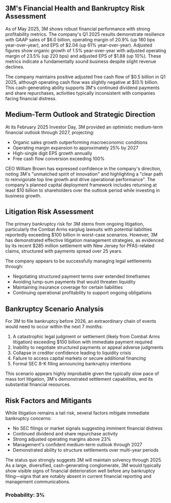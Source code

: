 ## 3M's Financial Health and Bankruptcy Risk Assessment

As of May 2025, 3M shows robust financial performance with strong profitability metrics. The company's Q1 2025 results demonstrate resilience with GAAP sales of $6.0 billion, operating margin of 20.9% (up 180 bps year-over-year), and EPS of $2.04 (up 61% year-over-year). Adjusted figures show organic growth of 1.5% year-over-year with adjusted operating margin of 23.5% (up 220 bps) and adjusted EPS of $1.88 (up 10%). These metrics indicate a fundamentally sound business despite slight revenue declines.

The company maintains positive adjusted free cash flow of $0.5 billion in Q1 2025, although operating cash flow was slightly negative at $(0.1) billion. This cash-generating ability supports 3M's continued dividend payments and share repurchases, activities typically inconsistent with companies facing financial distress.

## Medium-Term Outlook and Strategic Direction

At its February 2025 Investor Day, 3M provided an optimistic medium-term financial outlook through 2027, projecting:

- Organic sales growth outperforming macroeconomic conditions
- Operating margin expansion to approximately 25% by 2027
- High-single digit EPS growth annually 
- Free cash flow conversion exceeding 100%

CEO William Brown has expressed confidence in the company's direction, noting 3M's "unmatched spirit of innovation" and highlighting a "clear path to reinvigorate top line growth and drive operational performance". The company's planned capital deployment framework includes returning at least $10 billion to shareholders over the outlook period while investing in business growth.

## Litigation Risk Assessment

The primary bankruptcy risk for 3M stems from ongoing litigation, particularly the Combat Arms earplug lawsuits with potential liabilities reportedly exceeding $100 billion in worst-case scenarios. However, 3M has demonstrated effective litigation management strategies, as evidenced by its recent $285 million settlement with New Jersey for PFAS-related claims, structured with payments spread over 25 years.

The company appears to be successfully managing legal settlements through:
- Negotiating structured payment terms over extended timeframes
- Avoiding lump-sum payments that would threaten liquidity
- Maintaining insurance coverage for certain liabilities
- Continuing operational profitability to support ongoing obligations

## Bankruptcy Scenario Analysis

For 3M to file bankruptcy before 2026, an extraordinary chain of events would need to occur within the next 7 months:

1. A catastrophic legal judgment or settlement (likely from Combat Arms litigation) exceeding $100 billion with immediate payment required
2. Inability to negotiate structured payments or appeal adverse judgments
3. Collapse in creditor confidence leading to liquidity crisis
4. Failure to access capital markets or secure additional financing
5. Formal SEC 8-K filing announcing bankruptcy intentions

This scenario appears highly improbable given the typically slow pace of mass tort litigation, 3M's demonstrated settlement capabilities, and its substantial financial resources.

## Risk Factors and Mitigants

While litigation remains a tail risk, several factors mitigate immediate bankruptcy concerns:

- No SEC filings or market signals suggesting imminent financial distress
- Continued dividend and share repurchase activity
- Strong adjusted operating margins above 23%
- Management's confident medium-term outlook through 2027
- Demonstrated ability to structure settlements over multi-year periods

The status quo strongly suggests 3M will maintain solvency through 2025. As a large, diversified, cash-generating conglomerate, 3M would typically show visible signs of financial deterioration well before any bankruptcy filing—signs that are notably absent in current financial reporting and management communications.

### Probability: 3%
